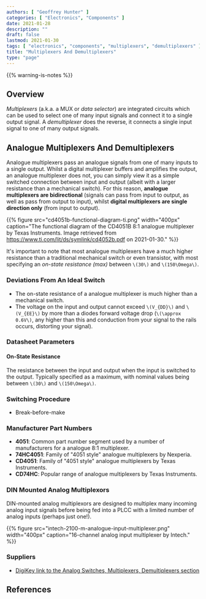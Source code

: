 ```yaml
---
authors: [ "Geoffrey Hunter" ]
categories: [ "Electronics", "Components" ]
date: 2021-01-28
description: ""
draft: false
lastmod: 2021-01-30
tags: [ "electronics", "components", "multiplexers", "demultiplexers" ]
title: "Multiplexers And Demultiplexers"
type: "page"
---
```


{{% warning-is-notes %}}

## Overview

_Multiplexers_ (a.k.a. a MUX or _data selector_) are integrated circuits which can be used to select one of many input signals and connect it to a single output signal. A _demultiplexer_ does the reverse, it connects a single input signal to one of many output signals.

## Analogue Multiplexers And Demultiplexers

Analogue multiplexers pass an analogue signals from one of many inputs to a single output. Whilst a digital multiplexer buffers and amplifies the output, an analogue multiplexer does not, you can simply view it as a simple switched connection between input and output (albeit with a larger resistance than a mechanical switch). For this reason, **analogue multiplexers are bidirectional** (signals can pass from input to output, as well as pass from output to input), whilst **digital multiplexers are single direction only** (from input to output).

{{% figure src="cd4051b-functional-diagram-ti.png" width="400px" caption="The functional diagram of the CD4051B 8:1 analogue multiplexer by Texas Instruments. Image retrieved from https://www.ti.com/lit/ds/symlink/cd4052b.pdf on 2021-01-30." %}}

It's important to note that most analogue multiplexers have a much higher resistance than a traditional mechanical switch or even transistor, with most specifying an _on-state resistance (max)_ between `\(30\)` and `\(150\Omega\)`.

### Deviations From An Ideal Switch

* The on-state resistance of a analogue multiplexer is much higher than a mechanical switch.
* The voltage on the input and output cannot exceed `\(V_{DD}\)` and `\(V_{EE}\)` by more than a diodes forward voltage drop (`\(\approx 0.6V\)`, any higher than this and conduction from your signal to the rails occurs, distorting your signal).

### Datasheet Parameters
 
#### On-State Resistance

The resistance between the input and output when the input is switched to the output. Typically specified as a maximum, with nominal values being between `\(30\)` and `\(150\Omega\)`.

### Switching Procedure

* Break-before-make

### Manufacturer Part Numbers

* **4051**: Common part number segment used by a number of manufacturers for a analogue 8:1 multiplexer.
* **74HC4051**: Family of "4051 style" analogue multiplexers by Nexperia.
* **CD4051**: Family of "4051 style" analogue multiplexers by Texas Instruments.
* **CD74HC**: Popular range of analogue multiplexers by Texas Instruments.

### DIN Mounted Analog Multiplexors

DIN-mounted analog multiplexors are designed to multiplex many incoming analog input signals before being fed into a PLCC with a limited number of analog inputs (perhaps just one!).

{{% figure src="intech-2100-m-analogue-input-multiplexer.png" width="400px" caption="16-channel analog input multiplexer by Intech." %}}

### Suppliers

* [DigiKey link to the Analog Switches, Multiplexers, Demultiplexers section](https://www.digikey.com/en/products/filter/integrated-circuits-ics/747)

## References

[^bib-intech-2100-m]:  Intech. 
